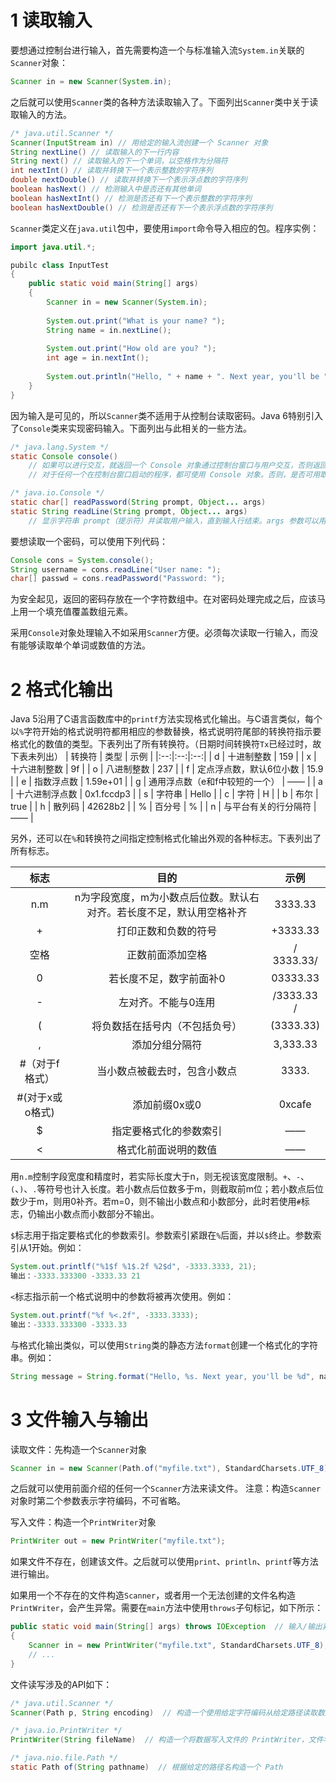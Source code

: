 # 1 读取输入
要想通过控制台进行输入，首先需要构造一个与标准输入流`System.in`关联的`Scanner`对象：

```java
Scanner in = new Scanner(System.in);
```

之后就可以使用`Scanner`类的各种方法读取输入了。下面列出`Scanner`类中关于读取输入的方法。

```java
/* java.util.Scanner */
Scanner(InputStream in) // 用给定的输入流创建一个 Scanner 对象
String nextLine() // 读取输入的下一行内容
String next() // 读取输入的下一个单词，以空格作为分隔符
int nextInt() // 读取并转换下一个表示整数的字符序列
double nextDouble() // 读取并转换下一个表示浮点数的字符序列
boolean hasNext() // 检测输入中是否还有其他单词
boolean hasNextInt() // 检测是否还有下一个表示整数的字符序列
boolean hasNextDouble() // 检测是否还有下一个表示浮点数的字符序列
```

`Scanner`类定义在`java.util`包中，要使用`import`命令导入相应的包。程序实例：

```java
import java.util.*;

pubilc class InputTest
{
	public static void main(String[] args)
	{
		Scanner in = new Scanner(System.in);
		
		System.out.print("What is your name? ");
		String name = in.nextLine();
		
		System.out.print("How old are you? ");
		int age = in.nextInt();
		
		System.out.println("Hello, " + name + ". Next year, you'll be " + (age + 1));
	}
}
```

因为输入是可见的，所以`Scanner`类不适用于从控制台读取密码。Java 6特别引入了`Console`类来实现密码输入。下面列出与此相关的一些方法。

```java
/* java.lang.System */
static Console console()
	// 如果可以进行交互，就返回一个 Console 对象通过控制台窗口与用户交互，否则返回 null
	// 对于任何一个在控制台窗口启动的程序，都可使用 Console 对象。否则，是否可用取决于所使用的系统

/* java.io.Console */
static char[] readPassword(String prompt, Object... args)
static String readLine(String prompt, Object... args)
	// 显示字符串 prompt（提示符）并读取用户输入，直到输入行结束。args 参数可以用来提供格式参数
```

要想读取一个密码，可以使用下列代码：

```java
Console cons = System.console();
String username = cons.readLine("User name: ");
char[] passwd = cons.readPassword("Password: ");
```

为安全起见，返回的密码存放在一个字符数组中。在对密码处理完成之后，应该马上用一个填充值覆盖数组元素。

采用`Console`对象处理输入不如采用`Scanner`方便。必须每次读取一行输入，而没有能够读取单个单词或数值的方法。
# 2 格式化输出
Java 5沿用了C语言函数库中的`printf`方法实现格式化输出。与C语言类似，每个以`%`字符开始的格式说明符都用相应的参数替换，格式说明符尾部的转换符指示要格式化的数值的类型。下表列出了所有转换符。（日期时间转换符`Tx`已经过时，故下表未列出）
| 转换符 | 类型 | 示例 |
|:--:|:--:|:--:|
| d | 十进制整数 | 159 |
| x | 十六进制整数 | 9f |
| o | 八进制整数 | 237 |
| f | 定点浮点数，默认6位小数 | 15.9 |
| e | 指数浮点数 | 1.59e+01 |
| g | 通用浮点数（e和f中较短的一个） | —— |
| a | 十六进制浮点数 | 0x1.fccdp3 |
| s | 字符串 | Hello |
| c | 字符 | H |
| b | 布尔 | true |
| h | 散列码 | 42628b2 |
| % | 百分号 | % |
| n | 与平台有关的行分隔符 | —— |

另外，还可以在`%`和转换符之间指定控制格式化输出外观的各种标志。下表列出了所有标志。

| 标志 | 目的 | 示例 |
|:--:|:--:|:--:|
| n.m | n为字段宽度，m为小数点后位数。默认右对齐。若长度不足，默认用空格补齐 | 3333.33 |
| + | 打印正数和负数的符号 | +3333.33 |
| 空格 | 正数前面添加空格 | / 3333.33/ |
| 0 | 若长度不足，数字前面补0 | 03333.33 |
| - | 左对齐。不能与0连用 | /3333.33 / |
| ( | 将负数括在括号内（不包括负号） | (3333.33) |
|,| 添加分组分隔符 | 3,333.33 |
| #（对于f格式）| 当小数点被截去时，包含小数点 | 3333. |
| #(对于x或o格式) | 添加前缀0x或0 | 0xcafe |
| $ | 指定要格式化的参数索引 | —— |
| < | 格式化前面说明的数值 | —— |

用`n.m`控制字段宽度和精度时，若实际长度大于n，则无视该宽度限制。`+`、`-`、`(`、`)`、`.`等符号也计入长度。若小数点后位数多于m，则截取前m位；若小数点后位数少于m，则用0补齐。若m=0，则不输出小数点和小数部分，此时若使用`#`标志，仍输出小数点而小数部分不输出。

`$`标志用于指定要格式化的参数索引。参数索引紧跟在`%`后面，并以`$`终止。参数索引从1开始。例如：

```java
System.out.printlf("%1$f %1$.2f %2$d", -3333.3333, 21);
输出：-3333.333300 -3333.33 21
```
`<`标志指示前一个格式说明中的参数将被再次使用。例如：

```java
System.out.printf("%f %<.2f", -3333.3333);
输出：-3333.333300 -3333.33
```
与格式化输出类似，可以使用`String`类的静态方法`format`创建一个格式化的字符串。例如：

```java
String message = String.format("Hello, %s. Next year, you'll be %d", name, age);
```

# 3 文件输入与输出
读取文件：先构造一个`Scanner`对象

```java
Scanner in = new Scanner(Path.of("myfile.txt"), StandardCharsets.UTF_8);
```
之后就可以使用前面介绍的任何一个`Scanner`方法来读文件。
注意：构造`Scanner`对象时第二个参数表示字符编码，不可省略。

写入文件：构造一个`PrintWriter`对象

```java
PrintWriter out = new PrintWriter("myfile.txt");
```
如果文件不存在，创建该文件。之后就可以使用`print`、`println`、`printf`等方法进行输出。

如果用一个不存在的文件构造`Scanner`，或者用一个无法创建的文件名构造`PrintWriter`，会产生异常。需要在`main`方法中使用`throws`子句标记，如下所示：

```java
public static void main(String[] args) throws IOException  // 输入/输出异常
{
	Scanner in = new PrintWriter("myfile.txt", StandardCharsets.UTF_8);
	// ...
}
```
文件读写涉及的API如下：

```java
/* java.util.Scanner */
Scanner(Path p, String encoding)  // 构造一个使用给定字符编码从给定路径读取数据的 Scanner

/* java.io.PrintWriter */
PrintWriter(String fileName)  // 构造一个将数据写入文件的 PrintWriter，文件名由参数指定

/* java.nio.file.Path */
static Path of(String pathname)  // 根据给定的路径名构造一个 Path
```
